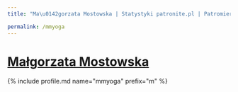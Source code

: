 ```yaml
---
title: "Ma\u0142gorzata Mostowska | Statystyki patronite.pl | Patromierz"

permalink: /mmyoga
---
```


# [Małgorzata Mostowska](https://patronite.pl/mmyoga)

{% include profile.md name="mmyoga" prefix="m" %}
